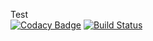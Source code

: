 Test  
[![Codacy Badge](https://api.codacy.com/project/badge/Grade/d798a355610b4045a3aa55e26d537f1f)](https://app.codacy.com/app/LukeHouge/Testing-?utm_source=github.com&utm_medium=referral&utm_content=LukeHouge/Testing-&utm_campaign=Badge_Grade_Dashboard)
[![Build Status](https://travis-ci.org/LukeHouge/Testing-.svg?branch=master)](https://travis-ci.org/LukeHouge/Testing-)
